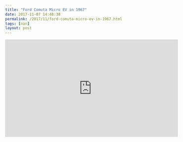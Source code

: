 ```yaml
---
title: "Ford Comuta Micro EV in 1967"
date: 2017-11-07 14:48:38
permalink: /2017/11/ford-comuta-micro-ev-in-1967.html
tags: [nan]
layout: post
---
```


<iframe width="560" height="315" src="https://www.youtube.com/embed/msR-gIUirDo" frameborder="0" allowfullscreen></iframe>
